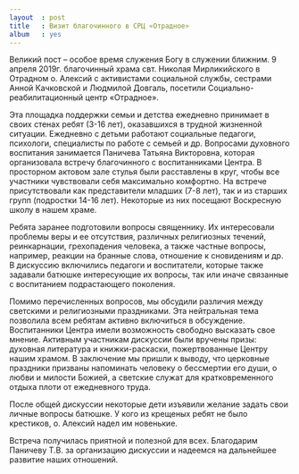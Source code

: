 ```yaml
---
layout  : post
title   : Визит благочинного в СРЦ «Отрадное»
album   : yes
---
```

Великий пост – особое время служения Богу  в служении ближним. 9 апреля 2019г. благочинный храма свт. Николая Мирликийского в Отрадном о. Алексий с активистами социальной службы, сестрами Анной Качковской и Людмилой Довгаль, посетили Социально-реабилитационный центр «Отрадное». 

Эта площадка поддержки семьи и детства ежедневно принимает в своих стенах ребят (3-16 лет), оказавшихся в трудной жизненной ситуации. Ежедневно с детьми работают социальные педагоги, психологи, специалисты по работе с семьей и др. Вопросами духовного воспитания занимается Паничева Татьяна Викторовна, которая организовала встречу благочинного с воспитанниками Центра.
В просторном актовом зале стулья были расставлены в круг, чтобы все участники чувствовали себя максимально комфортно. На встрече присутствовали как представители младших (7-8 лет), так и из старших групп (подростки 14-16 лет). Некоторые из них посещают Воскресную школу в нашем храме.

Ребята заранее подготовили вопросы священнику. Их интересовали проблемы веры и ее отсутствия, различных религиозных течений, реинкарнации, грехопадения человека, а также частные вопросы, например, реакции на бранные слова, отношение к сновидениям и др.
В дискуссию включились педагоги и воспитатели, которые также задавали батюшке интересующие их вопросы, так или иначе связанные с воспитанием подрастающего поколения.

Помимо перечисленных вопросов, мы обсудили различия между светскими и религиозными праздниками. Эта нейтральная тема позволила всем ребятам активно включиться в обсуждение. Воспитанники Центра имели возможность свободно высказать свое мнение. Активным участникам дискуссии были вручены призы: духовная литература и книжки-раскаски, пожертвованные Центру нашим храмом. В заключение мы пришли к выводу, что церковные праздники призваны напоминать человеку о бессмертии его души, о любви и милости Божией, а светские служат для кратковременного отдыха плоти от ежедневного труда.

После общей дискуссии некоторые дети изъявили желание задать свои личные вопросы батюшке. У кого из крещеных ребят не было крестиков, о. Алексий надел им новенькие. 

Встреча получилась приятной и полезной для всех. Благодарим Паничеву Т.В. за организацию дискуссии и надеемся на дальнейшее развитие наших отношений.

